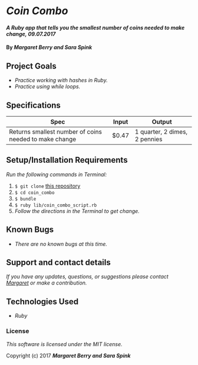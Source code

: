# _Coin Combo_

#### _A Ruby app that tells you the smallest number of coins needed to make change, 09.07.2017_

#### By _**Margaret Berry and Sara Spink**_

## Project Goals
* _Practice working with hashes in Ruby._
* _Practice using while loops._

## Specifications
| Spec              | Input | Output |
|-------------------|-------|--------|
| Returns smallest number of coins needed to make change     | $0.47    | 1 quarter, 2 dimes, 2 pennies      |

## Setup/Installation Requirements
_Run the following commands in Terminal:_

1. `$ git clone` [this repository](https://github.com/codemargaret/coin_combo.git)
2. `$ cd coin_combo`
3. `$ bundle`
4. `$ ruby lib/coin_combo_script.rb`
5. _Follow the directions in the Terminal to get change._

## Known Bugs
* _There are no known bugs at this time._

## Support and contact details
_If you have any updates, questions, or suggestions please contact [Margaret] or make a contribution._

[Margaret]: mailto:codeberry1@gmail.com

## Technologies Used
* _Ruby_

### License
*This software is licensed under the MIT license.*

Copyright (c) 2017 **_Margaret Berry and Sara Spink_**

